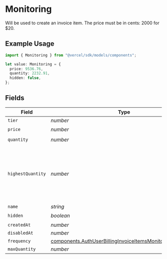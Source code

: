 # Monitoring

Will be used to create an invoice item. The price must be in cents: 2000 for $20.

## Example Usage

```typescript
import { Monitoring } from "@vercel/sdk/models/components";

let value: Monitoring = {
  price: 9536.76,
  quantity: 2232.91,
  hidden: false,
};
```

## Fields

| Field                                                                                                                                  | Type                                                                                                                                   | Required                                                                                                                               | Description                                                                                                                            |
| -------------------------------------------------------------------------------------------------------------------------------------- | -------------------------------------------------------------------------------------------------------------------------------------- | -------------------------------------------------------------------------------------------------------------------------------------- | -------------------------------------------------------------------------------------------------------------------------------------- |
| `tier`                                                                                                                                 | *number*                                                                                                                               | :heavy_minus_sign:                                                                                                                     | N/A                                                                                                                                    |
| `price`                                                                                                                                | *number*                                                                                                                               | :heavy_check_mark:                                                                                                                     | N/A                                                                                                                                    |
| `quantity`                                                                                                                             | *number*                                                                                                                               | :heavy_check_mark:                                                                                                                     | N/A                                                                                                                                    |
| `highestQuantity`                                                                                                                      | *number*                                                                                                                               | :heavy_minus_sign:                                                                                                                     | The highest quantity in the current period. Used to render the correct enable/disable UI for add-ons.                                  |
| `name`                                                                                                                                 | *string*                                                                                                                               | :heavy_minus_sign:                                                                                                                     | N/A                                                                                                                                    |
| `hidden`                                                                                                                               | *boolean*                                                                                                                              | :heavy_check_mark:                                                                                                                     | N/A                                                                                                                                    |
| `createdAt`                                                                                                                            | *number*                                                                                                                               | :heavy_minus_sign:                                                                                                                     | N/A                                                                                                                                    |
| `disabledAt`                                                                                                                           | *number*                                                                                                                               | :heavy_minus_sign:                                                                                                                     | N/A                                                                                                                                    |
| `frequency`                                                                                                                            | [components.AuthUserBillingInvoiceItemsMonitoringFrequency](../../models/components/authuserbillinginvoiceitemsmonitoringfrequency.md) | :heavy_minus_sign:                                                                                                                     | N/A                                                                                                                                    |
| `maxQuantity`                                                                                                                          | *number*                                                                                                                               | :heavy_minus_sign:                                                                                                                     | N/A                                                                                                                                    |